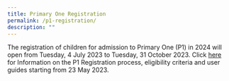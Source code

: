 ```yaml
---
title: Primary One Registration
permalink: /p1-registration/
description: ""
---
```

The registration of children for admission to Primary One (P1) in 2024 will open from Tuesday, 4 July 2023 to Tuesday, 31 October 2023. 
Click [here](www.moe.gov.sg/primary/p1-registration) for Information on the P1 Registration process, eligibility criteria and user guides starting from 23 May 2023.
